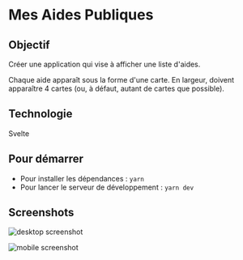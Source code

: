 Mes Aides Publiques
====================

Objectif
--------------------

Créer une application qui vise à afficher une liste d'aides.

Chaque aide apparaît sous la forme d'une carte. En largeur, doivent apparaître 4 cartes (ou, à défaut, autant de cartes que possible).

Technologie
--------------------

Svelte

Pour démarrer
--------------------

- Pour installer les dépendances : `yarn`
- Pour lancer le serveur de développement : `yarn dev`

Screenshots 
--------------------

![desktop screenshot]()

![mobile screenshot]()